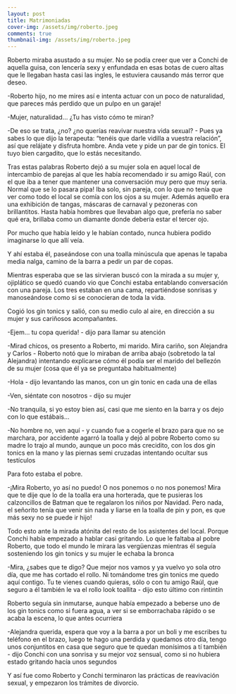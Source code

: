 ```yaml
---
layout: post 
title: Matrimoniadas
cover-img: /assets/img/roberto.jpeg
comments: true
thumbnail-img: /assets/img/roberto.jpeg
---
```


Roberto miraba asustado a su mujer. No se podía creer que ver a Conchi de aquella guisa, con lencería sexy y enfundada en esas botas de cuero altas que le llegaban hasta casi las ingles, le estuviera causando más terror que deseo.

-Roberto hijo, no me mires así e intenta actuar con un poco de naturalidad, que pareces más perdido que un pulpo en un garaje!

-Mujer, naturalidad… ¿Tu has visto cómo te miran?

-De eso se trata, ¿no? ¿no querías reavivar nuestra vida sexual? - Pues ya sabes lo que dijo la terapeuta: “tenéis que darle vidilla a vuestra relación”, así que relájate y disfruta hombre. Anda vete y pide un par de gin tonics. El tuyo bien cargadito, que lo estás necesitando.

Tras estas palabras Roberto dejó a su mujer sola en aquel local de intercambio de parejas al que les había recomendado ir su amigo Raúl, con el que iba a tener que mantener una conversación muy pero que muy seria. Normal que se lo pasara pipa! Iba solo, sin pareja, con lo que no tenía que ver como todo el local se comía con los ojos a su mujer. Además aquello era una exhibición de tangas, máscaras de carnaval y pezoneras con brillantitos. Hasta había hombres que llevaban algo que, prefería no saber qué era, brillaba como un diamante donde debería estar el tercer ojo.

Por mucho que había leído y le habían contado, nunca hubiera podido imaginarse lo que allí veía.

Y ahí estaba él, paseándose con una toalla minúscula que apenas le tapaba media nalga, camino de la barra a pedir un par de copas.

Mientras esperaba que se las sirvieran buscó con la mirada a su mujer y, ojiplático se quedó cuando vio que Conchi estaba entablando conversación con una pareja. Los tres estaban en una cama, repartiéndose sonrisas y manoseándose como si se conocieran de toda la vida.

Cogió los gin tonics y salió, con su medio culo al aire, en dirección a su mujer y sus cariñosos acompañantes.

-Ejem… tu copa querida! - dijo para llamar su atención

-Mirad chicos, os presento a Roberto, mi marido. Mira cariño, son Alejandra y Carlos - Roberto notó que lo miraban de arriba abajo (sobretodo la tal Alejandra) intentando explicarse cómo él podía ser el marido del bellezón de su mujer (cosa que él ya se preguntaba habitualmente)

-Hola - dijo levantando las manos, con un gin tonic en cada una de ellas

-Ven, siéntate con nosotros - dijo su mujer

-No tranquila, si yo estoy bien así, casi que me siento en la barra y os dejo con lo que estábais…

-No hombre no, ven aquí - y cuando fue a cogerle el brazo para que no se marchara, por accidente agarró la toalla y dejó al pobre Roberto como su madre lo trajo al mundo, aunque un poco más crecidito, con los dos gin tonics en la mano y las piernas semi cruzadas intentando ocultar sus testículos

Para foto estaba el pobre.

-¡Mira Roberto, yo así no puedo! O nos ponemos o no nos ponemos! Mira que te dije que lo de la toalla era una horterada, que te pusieras los calzoncillos de Batman que te regalaron los niños por Navidad. Pero nada, el señorito tenía que venir sin nada y liarse en la toalla de pin y pon, es que más sexy no se puede ir hijo!

Todo esto ante la mirada atónita del resto de los asistentes del local. Porque Conchi había empezado a hablar casi gritando. Lo que le faltaba al pobre Roberto, que todo el mundo le mirara las vergüenzas mientras él seguía sosteniendo los gin tonics y su mujer le echaba la bronca

-Mira, ¿sabes que te digo? Que mejor nos vamos y ya vuelvo yo sola otro día, que me has cortado el rollo. Ni tomándome tres gin tonics me quedo aquí contigo. Tu te vienes cuando quieras, sólo o con tu amigo Raúl, que seguro a él también le va el rollo look toallita - dijo esto último con rintintín

Roberto seguía sin inmutarse, aunque había empezado a beberse uno de los gin tonics como si fuera agua, a ver si se emborrachaba rápido o se acaba la escena, lo que antes ocurriera

-Alejandra querida, espera que voy a la barra a por un boli y me escribes tu teléfono en el brazo, luego te hago una perdida y quedamos otro día, tengo unos conjuntitos en casa que seguro que te quedan monísimos a tí también - dijo Conchi con una sonrisa y su mejor voz sensual, como si no hubiera estado gritando hacía unos segundos

Y así fue como Roberto y Conchi terminaron las prácticas de reavivación sexual, y empezaron los trámites de divorcio.










